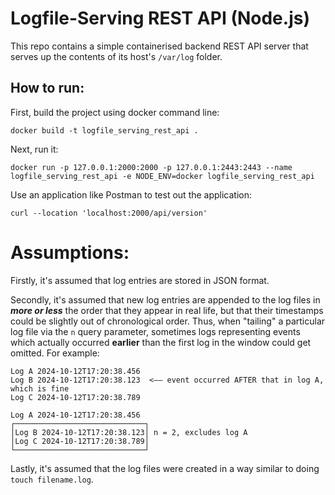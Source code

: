 # **Logfile-Serving REST API (Node.js)**

This repo contains a simple containerised backend REST API server that serves up the contents of its host's `/var/log` folder.

## How to run:

First, build the project using docker command line:

```
docker build -t logfile_serving_rest_api .
```

Next, run it:

```
docker run -p 127.0.0.1:2000:2000 -p 127.0.0.1:2443:2443 --name logfile_serving_rest_api -e NODE_ENV=docker logfile_serving_rest_api
```

Use an application like Postman to test out the application:

```
curl --location 'localhost:2000/api/version'
```

# Assumptions:

Firstly, it's assumed that log entries are stored in JSON format.

Secondly, it's assumed that new log entries are appended to the log files in ***more or less*** the order that they appear in real life, but that their timestamps could be slightly out of chronological order. Thus, when "tailing" a particular log file via the `n` query parameter, sometimes logs representing events which actually occurred **earlier** than the first log in the window could get omitted. For example:

```
Log A 2024-10-12T17:20:38.456
Log B 2024-10-12T17:20:38.123  <—— event occurred AFTER that in log A, which is fine
Log C 2024-10-12T17:20:38.789
```

```
Log A 2024-10-12T17:20:38.456
┌─────────────────────────────┐
│Log B 2024-10-12T17:20:38.123│ n = 2, excludes log A
│Log C 2024-10-12T17:20:38.789│
└─────────────────────────────┘
```

Lastly, it's assumed that the log files were created in a way similar to doing `touch filename.log`.
